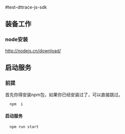 #test-dttrace-js-sdk
## 装备工作
### node安装
http://nodejs.cn/download/
## 启动服务
### 前提
首先你得安装npm包，如果你已经安装过了，可以直接跳过。
```
  npm  i
```
#### 启动服务
```
  npm run start
```
